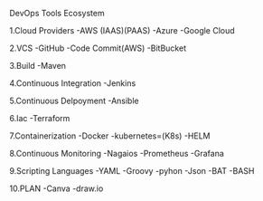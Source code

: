 DevOps Tools Ecosystem

1.Cloud Providers
-AWS (IAAS)(PAAS)
-Azure
-Google Cloud

2.VCS
-GitHub
-Code Commit(AWS)
-BitBucket

3.Build 
-Maven

4.Continuous Integration 
-Jenkins

5.Continuous Delpoyment
-Ansible

6.Iac 
-Terraform

7.Containerization 
-Docker
-kubernetes=(K8s)
-HELM

8.Continuous Monitoring 
-Nagaios
-Prometheus
-Grafana

9.Scripting Languages 
-YAML
-Groovy
-pyhon 
-Json
-BAT
-BASH

10.PLAN
-Canva
-draw.io 